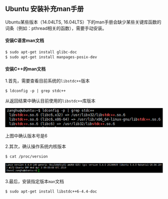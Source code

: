 ## Ubuntu 安装补充man手册

Ubuntu某些版本（14.04LTS, 16.04LTS）下的man手册会缺少某些关键库函数的词条（例如：pthread相关的函数），需要手动安装。

#### 安装C语言man文档

```shell
$ sudo apt-get install glibc-doc
$ sudo apt-get install manpages-posix-dev
```

#### 安装C++的man文档

1.首先，需要查看目前系统的`libstdc++`版本

```shell
$ ldconfig -p | grep stdc++
```

从返回结果中确认目前使用的`libstdc++`库版本

![](/assets/lin040_001.PNG)

上图中确认版本号是6

2.其次，确认操作系统内核版本

```shell
$ cat /proc/version
```

![](/assets/lin040_002.PNG)


3.最后，安装指定版本`man`文档

```shell
$ sudo apt-get install libstdc++6-4.4-doc
```


